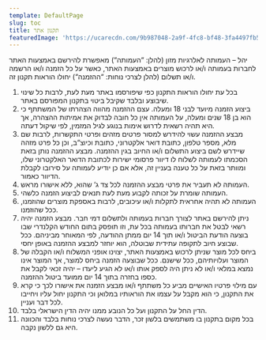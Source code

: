 ```yaml
---
template: DefaultPage
slug: toc
title: תקנון אתר
featuredImage: 'https://ucarecdn.com/9b987048-2a9f-4fc8-bf48-3fa4497fb552/'
---
```

יהל – העמותה לאלרגיות מזון (להלן: “העמותה“) מאפשרת להירשם באמצעות האתר לחברות בעמותה ו/או לרכוש מוצרים באמצעות האתר, כאשר על כל הזמנה ו/או הרשמה ו/או תשלום (להלן לצרכי נוחות: “ההזמנה“) יחולו הוראות תקנון זה.

1. בכל עת יחולו הוראות התקנון כפי שיפורסמו באתר מעת לעת, לרבות כל שינוי שיבוצע ובלבד שקיבל ביטוי בתקנון המפורסם באתר.
2. ביצוע הזמנה מיועד לבני 18 ומעלה. עצם ההזמנה מהווה הצהרתו של המשתתף כי הוא בן 18 שנים ומעלה, על העמותה אין כל חובה לבדוק את אמיתות ההצהרה, אך היא תהיה רשאית לדרוש אימות בנוגע לגיל המזמין, לפי שיקול דעתה.
3. מבצע ההזמנה עשוי להידרש למסור פרטים מזהים ופרטי התקשרות, לרבות שם מלא, מספר טלפון, כתובת דואר אלקטרוני, כתובת וכיוצ“ב, וכן כל פרט מזהה שיידרש לשם ביצוע התשלום ו/או החיוב בגין ההזמנה. מבצע ההזמנה נותן בזאת הסכמתו לעמותה לשלוח לו דיוור פרסומי ישירות לכתובת הדואר האלקטרוני שלו, ומוותר בזאת על כל טענה בעניין זה, אלא אם כן יודיע לעמותה על סירובו לקבלת הדיוור כאמור.
4. העמותה לא תעביר את פרטי מבצע ההזמנה לכל צד ג‘ שהוא, ללא אישורו מראש.
5. העמותה שומרת על זכותה לקבוע מעת לעת תנאים לביצוע הזמנה כלשהי.
6. העמותה לא תהיה אחראית לתקלות ו/או עיכובים, לרבות באספקת מוצרים שהוזמנו, ככל שהוזמנו.
7. ניתן להירשם באתר לצורך חברות בעמותה ולתשלום דמי חבר. מבצע הזמנה יהיה רשאי לבטל את חברותו בעמותה בכל עת, וזו תופסק בתום החודש הקלנדרי שבו בוצעה הודעת הביטול ו/או תוך 14 יום ממתן ההודעה, לפי המאוחר מביניהם. ככל שבוצע חיוב לתקופה עתידית שבוטלה, הוא יוחזר למבצע ההזמנה באופן יחסי.
8. ביחס לכל מוצר שניתן לרכוש באמצעות האתר, יצוינו אופני המשלוח ו/או הקבלה של המוצר ועלויותיהם, ככל שישנם. ככל שבוצעה הזמנה ביחס למוצר, אך המוצר אינו נמצא במלאי ו/או לא ניתן היה לספק אותו ו/או לא הגיע ליעדו – יהיה זכאי לקבל את כספו בחזרה בתוך 14 יום ממועד ביטול ההזמנה.
9. עם מילוי פרטיו האישיים מביע כל משתתף ו/או מבצע הזמנה את אישורו לכך כי קרא את התקנון, כי הוא מקבל על עצמו את הוראותיו במלואן וכי התקנון יחול עליו ויחייבו לכל דבר ועניין.
10. הדין החל על התקנון ועל כל הנובע ממנו יהיה הדין הישראלי בלבד.
11. בכל מקום בתקנון בו משתמשים בלשון זכר, הדבר נעשה לצרכי נוחות בלבד והכוונה היא גם ללשון נקבה.
